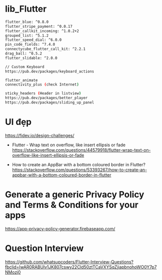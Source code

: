 # lib_Flutter
```sh
flutter_blue: ^0.8.0
flutter_stripe_payment: ^0.0.17
flutter_callkit_incoming: ^1.0.2+2
grouped_list: ^5.1.2
flutter_speed_dial: ^6.0.0
pin_code_fields: ^7.4.0
connectycube_flutter_call_kit: ^2.2.1
drag_ball: ^0.5.2
flutter_slidable: ^2.0.0

// Custom Keyboard
https://pub.dev/packages/keyboard_actions

flutter_animate
connectivity_plus (check Internet)

sticky_headers (Header in listview)
https://pub.dev/packages/better_player
https://pub.dev/packages/sliding_up_panel
```

# UI đẹp
https://fidev.io/design-challenges/

- Flutter - Wrap text on overflow, like insert ellipsis or fade
https://stackoverflow.com/questions/44579918/flutter-wrap-text-on-overflow-like-insert-ellipsis-or-fade

- How to create an AppBar with a bottom coloured border in Flutter?
https://stackoverflow.com/questions/53393267/how-to-create-an-appbar-with-a-bottom-coloured-border-in-flutter

# Generate a generic Privacy Policy and Terms & Conditions for your apps
https://app-privacy-policy-generator.firebaseapp.com/

# Question Interview
https://github.com/whatsupcoders/Flutter-Interview-Questions?fbclid=IwAR0RABUIv1JK807cswy22Cld50ztTCaVXYSqZjiapbnohoWO0Y7p7NMozj0
